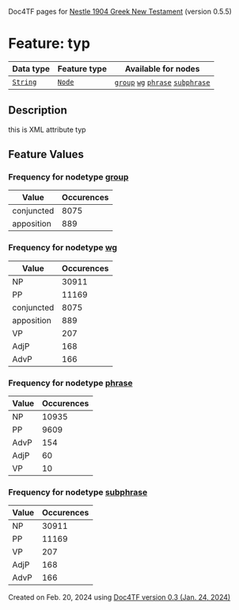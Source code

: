Doc4TF pages for [Nestle 1904 Greek New Testament](https://github.com/saulocantanhede/tfgreek2/tree/master/tf) (version 0.5.5)
# Feature: typ
Data type|Feature type|Available for nodes
---|---|---
[`String`](featurebydatatype.md#string)|[`Node`](featurebytype.md#node)| [`group`](featurebynodetype.md#group)  [`wg`](featurebynodetype.md#wg)  [`phrase`](featurebynodetype.md#phrase)  [`subphrase`](featurebynodetype.md#subphrase) 
## Description
this is XML attribute typ
## Feature Values
### Frequency for nodetype [group](featurebynodetype.md#group)
Value|Occurences
---|---
conjuncted|8075
apposition|889
### Frequency for nodetype [wg](featurebynodetype.md#wg)
Value|Occurences
---|---
NP|30911
PP|11169
conjuncted|8075
apposition|889
VP|207
AdjP|168
AdvP|166
### Frequency for nodetype [phrase](featurebynodetype.md#phrase)
Value|Occurences
---|---
NP|10935
PP|9609
AdvP|154
AdjP|60
VP|10
### Frequency for nodetype [subphrase](featurebynodetype.md#subphrase)
Value|Occurences
---|---
NP|30911
PP|11169
VP|207
AdjP|168
AdvP|166
 

Created on Feb. 20, 2024 using [Doc4TF  version 0.3 (Jan. 24, 2024)](https://github.com/tonyjurg/Doc4TF) 